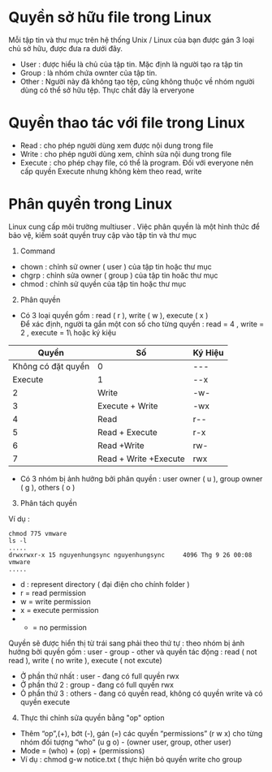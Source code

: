 # Quyền sở hữu file trong Linux
Mỗi tập tin và thư mục trên hệ thống Unix / Linux của bạn được gán 3 loại chủ sở hữu, được đưa ra dưới đây.

* User : được hiểu là chủ của tập tin. Mặc định là người tạo ra tập tin
* Group : là nhóm chứa ownter của tập tin. 
* Other : Người này đã không tạo tệp, cũng không thuộc về nhóm người dùng có thể sở hữu tệp.  Thực chất đây là erveryone  



# Quyền thao tác với file trong Linux

* Read : cho phép người dùng xem được nội dung trong file
* Write  : cho phép người dùng xem, chỉnh sửa nội dung trong file
* Execute : cho phép chạy file, có thể là program. Đối với everyone nên cấp quyền Execute nhưng không kèm theo read, write

# Phân quyền trong  Linux

Linux cung cấp môi trường multiuser . Việc phân quyền là một hình thức để bảo vệ, kiếm soát quyền truy cập vào tập tin và thư mục

1. Command
  * chown : chỉnh sử owner ( user )  của tập tin hoặc thư mục
  * chgrp : chỉnh sửa owner ( group ) của tập tin hoăc thư mục
  * chmod : chỉnh sử quyền của tập tin hoặc thư mục

2. Phân quyền
  * Có 3 loại quyền gồm : read ( r ), write ( w ), execute ( x )\
  Để xác định, người ta gắn một con số cho từng quyền : read = 4 , write = 2  , execute = 1\ hoặc ký kiệu
  
  |Quyền    |Số        |Ký Hiệu|
  |---------|----------|-------|
  |Không có đặt quyền| 0 | --- |
  |Execute | 1| --x|
  |2| 	Write |	-w- |
  |3 |	Execute + Write |	-wx |
  |4 |	Read |	r-- |
  |5 |	Read + Execute |	r-x |
  |6 | 	Read +Write |	rw- |
  |7 |	Read + Write +Execute |	rwx

   
  * Có 3 nhóm bị ảnh hưởng bởi phân quyền : user owner ( u ), group owner ( g ), others ( o ) 
  
3. Phân tách quyền

Ví dụ :


```
chmod 775 vmware 
ls -l
.....
drwxrwxr-x 15 nguyenhungsync nguyenhungsync     4096 Thg 9 26 00:08  vmware
.....
```
* d : represent  directory ( đại điện cho chính folder ) 
* r = read permission
* w = write permission
* x = execute permission
* - = no permission

Quyền sẽ được hiển thị từ trái sang phải theo thứ tự : theo nhóm bị ảnh hưởng bởi quyền gồm : user - group - other và quyền tác động : read ( not read ), write ( no write ), execute ( not excute)
- Ở phần thứ nhất : user - đang có full quyền rwx
- Ở phần thứ 2 : group - đang có full quyền rwx
- Ỏ phần thứ 3 : others - đang có quyền read, không có quyền write và có quyền execute

4. Thực thi chỉnh sửa quyền bằng "op" option
  * Thêm “op”,(+), bớt (-), gán (=) các quyền “permissions” (r w x) cho từng nhóm đối tượng “who” (u g o) - (owner user, group, other user)
  * Mode = (who) + (op) + (permissions)	
  * Ví dụ  : chmod g-w notice.txt ( thực hiện bỏ quyền write cho group 
  
